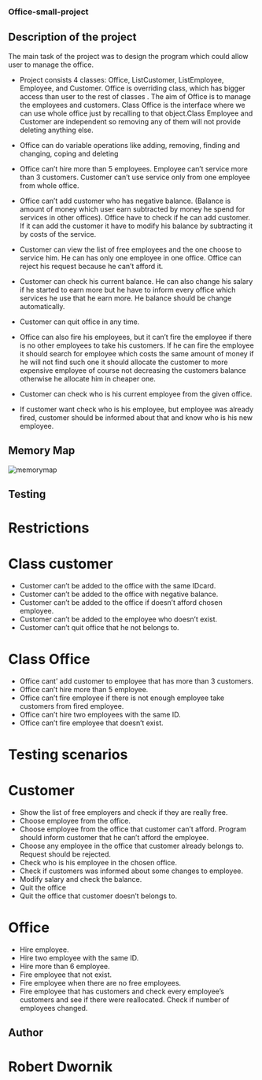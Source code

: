 ### Office-small-project

## Description of the project

The main task of the project was to design the program which could allow user to manage the office.

* Project consists 4 classes: Office, ListCustomer, ListEmployee, Employee, and Customer. Office is
overriding class, which has bigger access than user to the rest of classes . The aim of Office is to manage
the employees and customers. Class Office is the interface where we can use whole office just by
recalling to that object.Class Employee and Customer are independent so removing any of them will not
provide deleting anything else.

* Office can do variable operations like adding, removing, finding and changing, coping and deleting

* Office can’t hire more than 5 employees. Employee can’t service more than 3 customers. Customer
can’t use service only from one employee from whole office.

* Office can’t add customer who has negative balance. (Balance is amount of money which user earn
subtracted by money he spend for services in other offices). Office have to check if he can add customer.
If it can add the customer it have to modify his balance by subtracting it by costs of the service.

* Customer can view the list of free employees and the one choose to service him. He can has only one
employee in one office. Office can reject his request because he can’t afford it.

* Customer can check his current balance. He can also change his salary if he started to earn more but
he have to inform every office which services he use that he earn more. He balance should be change
automatically.

* Customer can quit office in any time.

* Office can also fire his employees, but it can’t fire the employee if there is no other employees to take
his customers. If he can fire the employee it should search for employee which costs the same amount
of money if he will not find such one it should allocate the customer to more expensive employee of
course not decreasing the customers balance otherwise he allocate him in cheaper one.

* Customer can check who is his current employee from the given office.

* If customer want check who is his employee, but employee was already fired, customer should be
informed about that and know who is his new employee.

## Memory Map

![memorymap](https://user-images.githubusercontent.com/36505769/39305344-173151d0-495d-11e8-9964-cd040214c318.JPG)

## Testing

# Restrictions
# Class customer
* Customer can’t be added to the office with the same IDcard.
* Customer can’t be added to the office with negative balance.
* Customer can’t be added to the office if doesn’t afford chosen employee.
* Customer can’t be added to the employee who doesn’t exist.
* Customer can’t quit office that he not belongs to.
# Class Office
* Office cant’ add customer to employee that has more than 3 customers.
* Office can’t hire more than 5 employee.
* Office can’t fire employee if there is not enough employee take customers from fired employee.
* Office can’t hire two employees with the same ID.
* Office can’t fire employee that doesn’t exist.

# Testing scenarios
# Customer
* Show the list of free employers and check if they are really free.
* Choose employee from the office.
* Choose employee from the office that customer can’t afford. Program should inform customer
that he can’t afford the employee.
* Choose any employee in the office that customer already belongs to. Request should be
rejected.
* Check who is his employee in the chosen office.
* Check if customers was informed about some changes to employee.
* Modify salary and check the balance.
* Quit the office
* Quit the office that customer doesn’t belongs to.
# Office
* Hire employee.
* Hire two employee with the same ID.
* Hire more than 6 employee.
* Fire employee that not exist.
* Fire employee when there are no free employees.
* Fire employee that has customers and check every employee’s customers and see if there were
reallocated. Check if number of employees changed.

## Author
# Robert Dwornik
